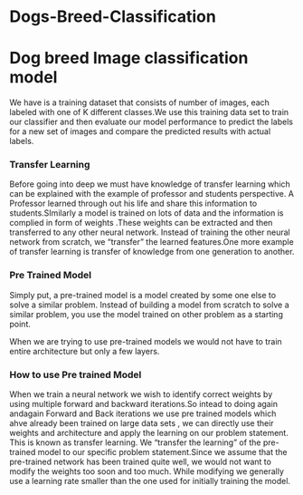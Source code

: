 # Dogs-Breed-Classification
# Dog breed Image classification model

We have is a training dataset that consists of number of images, each labeled with one of K different classes.We use this training data set to train our classifier and then evaluate our model performance to predict the labels for a new set of images and compare the predicted results with actual labels.

### Transfer Learning
Before going into deep we must have knowledge of transfer learning which can be explained with the example of professor and students perspective. A Professor learned through out his life and share this information to students.SImilarly a model is trained on lots of data and the information is complied in form of weights .These weights can be extracted and then transferred to any other neural network. Instead of training the other neural network from scratch, we “transfer” the learned features.One more example of transfer learning is transfer of knowledge from one generation to another.

### Pre Trained Model
Simply put, a pre-trained model is a model created by some one else to solve a similar problem. Instead of building a model from scratch to solve a similar problem, you use the model trained on other problem as a starting point.

When we are trying to use pre-trained models we would not have to train entire architecture but only a few layers.

### How to use Pre trained Model
When we train a neural network we wish to identify correct weights by using multiple forward and backward iterations.So intead to doing again andagain Forward and Back iterations we use pre trained models which ahve already been trained on large data sets , we can directly use their weights and architecture and apply the learning on our problem statement. This is known as transfer learning. We “transfer the learning” of the pre-trained model to our specific problem statement.Since we assume that the pre-trained network has been trained quite well, we would not want to modify the weights too soon and too much. While modifying we generally use a learning rate smaller than the one used for initially training the model.

